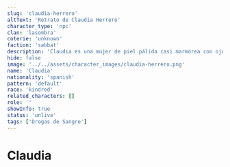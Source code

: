 ```yaml
---
slug: 'claudia-herrero'
altText: 'Retrato de Claudia Herrero'
character_type: 'npc'
clan: 'lasombra'
coterie: 'unknown'
faction: 'sabbat'
description: 'Claudia es una mujer de piel pálida casi marmórea con ojos completamente negros que parecen pozos infinitos su cabello largo y ondulado de color negro azabache cae sobre sus hombros enmarcando un rostro de rasgos afilados y pómulos marcados su figura es esbelta y estilizada, viste ropa oscura oscura y accesorios como anillos y un collar de perlas su maquillaje resalta aún más sus facciones con labios pintados de un rojo oscuro y un sutil contorno que acentúa la sombra de su mirada.'
hide: false
image: '../../assets/character_images/claudia-herrero.png'
name: 'Claudia'
nationality: 'spanish'
pattern: 'default'
race: 'kindred'
related_characters: []
role: ''
showInfo: true
status: 'unlive'
tags: ['Drogas de Sangre']
---
```


# Claudia
